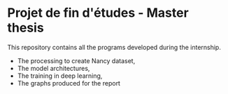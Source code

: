 # Projet de fin d'études - Master thesis

This repository contains all the programs developed during the internship.
- The processing to create Nancy dataset,
- The model architectures,
- The training in deep learning,
- The graphs produced for the report
